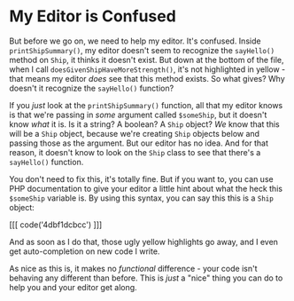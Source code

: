 # My Editor is Confused

But before we go on, we need to help my editor. It's confused. Inside `printShipSummary()`,
my editor doesn't seem to recognize the `sayHello()` method on `Ship`, it
thinks it doesn't exist. But down at the bottom of the file, when I call
`doesGivenShipHaveMoreStrength()`, it's not highlighted in yellow - that
means my editor *does* see that this method exists. So what gives? Why doesn't
it recognize the `sayHello()` function?

If you *just* look at the `printShipSummary()` function, all that my editor
knows is that we're passing in *some* argument called `$someShip`, but it
doesn't know *what* it is. Is it a string? A boolean? A `Ship` object? *We*
know that this will be a `Ship` object, because we're creating `Ship` objects
below and passing those as the argument. But our editor has no idea. And
for that reason, it doesn't know to look on the `Ship` class to see that there's
a `sayHello()` function.

You don't need to fix this, it's totally fine. But if you want to, you
can use PHP documentation to give your editor a little hint about what the
heck this `$someShip` variable is. By using this syntax, you can say this
this is a `Ship` object:

[[[ code('4dbf1dcbcc') ]]]

And as soon as I do that, those ugly yellow highlights go away, and I even
get auto-completion on new code I write.

As nice as this is, it makes no *functional* difference - your code isn't
behaving any different than before. This is *just* a "nice" thing you can
do to help you and your editor get along.
